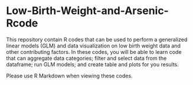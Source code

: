 # Low-Birth-Weight-and-Arsenic-Rcode
This repository contain R codes that can be used to perform a generalized linear models (GLM) and data visualization on low birth weight data and other contributing factors. In these codes, you will be able to learn code that can aggregate data categories; filter and select data from the dataframe; run GLM models; and create table and plots for you results.

Please use R Markdown when viewing these codes.
